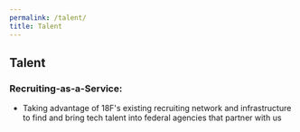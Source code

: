 ```yaml
---
permalink: /talent/
title: Talent
---
```

## Talent


### Recruiting-as-a-Service:
* Taking advantage of 18F's existing recruiting network and infrastructure to find and bring tech talent into federal agencies that partner with us
